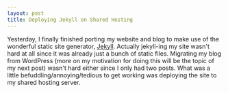 ```yaml
---
layout: post
title: Deploying Jekyll on Shared Hosting
---
```


Yesterday, I finally finished porting my website and blog to make use of the wonderful static site generator, [Jekyll](http://jekyllrb.com/). Actually jekyll-ing my site wasn't hard at all since it was already just a bunch of static files. Migrating my blog from WordPress (more on my motivation for doing this will be the topic of my next post) wasn't hard either since I only had two posts. What was a little befuddling/annoying/tedious to get working was deploying the site to my shared hosting server.


